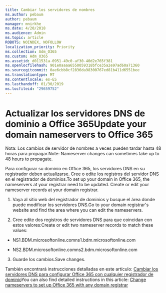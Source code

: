 ```yaml
---
title: Cambiar los servidores de nombres
ms.author: pebaum
author: pebaum
manager: mnirkhe
ms.date: 4/20/2018
ms.audience: Admin
ms.topic: article
ROBOTS: NOINDEX, NOFOLLOW
localization_priority: Priority
ms.collection: Adm_O365
ms.custom: Adm_O365
ms.assetid: d011531a-0951-49c0-af30-40d2e765f381
ms.openlocfilehash: 901e0aaaa6550059318bfce35a2e97ad60a71360
ms.sourcegitcommit: 0ae6cbb8cf2836da98300767ed81b411d6551bee
ms.translationtype: MT
ms.contentlocale: es-ES
ms.lasthandoff: 01/30/2019
ms.locfileid: "29659752"
---
```

# <a name="update-your-domain-nameservers-to-office-365"></a><span data-ttu-id="09875-102">Actualizar los servidores DNS de dominio a Office 365</span><span class="sxs-lookup"><span data-stu-id="09875-102">Update your domain nameservers to Office 365</span></span>

<span data-ttu-id="09875-103">Nota: Los cambios de servidor de nombres a veces pueden tardar hasta 48 horas para propagar.</span><span class="sxs-lookup"><span data-stu-id="09875-103">Note: Nameserver changes can sometimes take up to 48 hours to propagate.</span></span>
  
<span data-ttu-id="09875-p101">Para configurar su dominio en Office 365, los servidores DNS en su registrador deben actualizarse. Cree o edite los registros del servidor DNS en el registrador de dominios.</span><span class="sxs-lookup"><span data-stu-id="09875-p101">To set up your domain in Office 365, the nameservers at your registrar need to be updated. Create or edit your nameserver records at your domain registrar.</span></span>
  
1. <span data-ttu-id="09875-106">Vaya al sitio web del registrador de dominios y busque el área donde puede modificar los servidores DNS.</span><span class="sxs-lookup"><span data-stu-id="09875-106">Go to your domain registrar's website and find the area where you can edit the nameservers.</span></span>
    
2. <span data-ttu-id="09875-107">Cree edite dos registros de servidores DNS para que coincidan con estos valores:</span><span class="sxs-lookup"><span data-stu-id="09875-107">Create or edit two nameserver records to match these values:</span></span>
    
  - <span data-ttu-id="09875-108">NS1.BDM.microsoftonline.com</span><span class="sxs-lookup"><span data-stu-id="09875-108">ns1.bdm.microsoftonline.com</span></span>
    
  - <span data-ttu-id="09875-109">NS2.BDM.microsoftonline.com</span><span class="sxs-lookup"><span data-stu-id="09875-109">ns2.bdm.microsoftonline.com</span></span>
    
3. <span data-ttu-id="09875-110">Guarde los cambios.</span><span class="sxs-lookup"><span data-stu-id="09875-110">Save changes.</span></span>
    
<span data-ttu-id="09875-111">También encontrará instrucciones detalladas en este artículo: [Cambiar los servidores DNS para configurar Office 365 con cualquier registrador de dominio](https://support.office.com/article/https://support.office.com/article/Change-nameservers-at-any-domain-registrar-to-set-up-Office-365-a8b487a9-2a45-4581-9dc4-5d28a47010a2.aspx)</span><span class="sxs-lookup"><span data-stu-id="09875-111">You can also find detailed instructions in this article: [Change nameservers to set up Office 365 with any domain registrar](https://support.office.com/article/https://support.office.com/article/Change-nameservers-at-any-domain-registrar-to-set-up-Office-365-a8b487a9-2a45-4581-9dc4-5d28a47010a2.aspx)</span></span>
  

